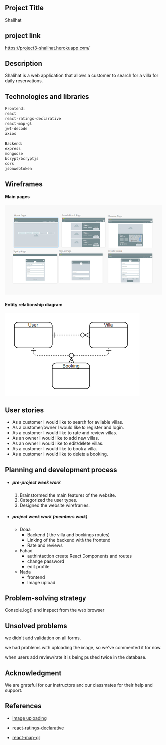 ## Project Title

Shalihat

## project link

https://project3-shalihat.herokuapp.com/

## Description

Shalihat is a web application that allows a customer to search for a villa for daily reservations.

## Technologies and libraries

```
Frontend:
react
react-ratings-declarative
react-map-gl
jwt-decode
axios

Backend:
express
mongoose
bcrypt/bcryptjs
cors
jsonwebtoken
```

## Wireframes

#### Main pages

![wireframes](./wireframe.png)

#### Entity relationship diagram

![SchemaRelation](./schemasRelation.png)

## User stories

- As a customer I would like to search for avilable villas.
- As a customer/owner I would like to register and login.
- As a customer I would like to rate and review villas.
- As an owner I would like to add new villas.
- As an owner I would like to edit/delete villas.
- As a customer I would like to book a villa.
- As a customer I would like to delete a booking.

## Planning and development process

- ##### pre-project week work

  1. Brainstormed the main features of the website.
  2. Categorized the user types.
  3. Designed the website wireframes.

- ##### project week work (members work)

  - Doaa
    - Backend ( the villa and bookings routes)
    - Linking of the backend with the frontend
    - Rate and reviews
  - Fahad
    - authintaction create React Components and routes
    - change password
    - edit profile
  - Nada
    - frontend
    - Image upload

## Problem-solving strategy

Console.log() and inspect from the web browser

## Unsolved problems

we didn't add validation on all forms.

we had problems with uploading the image, so we've commented it for now.

when users add review/rate it is being pushed twice in the database.

## Acknowledgment 

We are grateful for our instructors and our classmates for their help and support.

## References

- [image uploading]( https://www.settletom.com/blog/uploading-images-to-mongodb-with-multer )

- [react-ratings-declarative]( https://github.com/ekeric13/react-ratings-declarative )
  
- [react-map-gl]( https://uber.github.io/react-map-gl/#/ )
  
  
  
  
  
  
  
  
